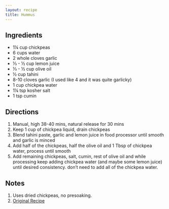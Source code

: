 ```yaml
---
layout: recipe
title: Hummus
---
```


<section class="ingredients">
    <h2>Ingredients</h2>
    <ul class="ingredient-list">
        <li>1¼ cup chickpeas</li>
        <li>6 cups water</li>
        <li>2 whole cloves garlic</li>
        <li>⅓ - ½ cup lemon juice</li>
        <li>⅓ - ½ cup olive oil</li>
        <li>½ cup tahini</li>
        <li>8-10 cloves garlic (I used like 4 and it was quite garlicky)</li>
        <li>1 cup chickpea water</li>
        <li>1¼ tsp kosher salt</li>
        <li>1 tsp cumin</li>
    </ul>
</section>

<section class="directions">
    <h2>Directions</h2>
    <ol class="direction-list">
        <li>Manual, high 38-40 mins, natural release for 30 mins</li>
        <li>Keep 1 cup of chickpea liquid, drain chickpeas</li>
        <li>Blend tahini paste, garlic and lemon juice in food processor until smooth and garlic is minced</li>
        <li>Add half of the chickpeas, half the olive oil and 1 Tbsp of chickpea water, process until smooth</li>
        <li>Add remaining chickpeas, salt, cumin, rest of olive oil and while processing keep adding chickpea water (and maybe some lemon juice) until desired consistency. don’t need to add all of the chickpea water.</li>
    </ol>
</section>

<section class="notes">
    <h2>Notes</h2>
    <ol class="notes-list">
        <li>Uses dried chickpeas, no presoaking.</li>
        <li><a href="http://littlespicejar.com/instant-pot-hummus/">Original Recipe</a></li>
    </ol>
</section>
